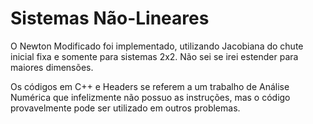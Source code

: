 # Sistemas Não-Lineares

O Newton Modificado foi implementado, utilizando Jacobiana do chute inicial fixa e somente para sistemas 2x2.
Não sei se irei estender para maiores dimensões.

Os códigos em C++ e Headers se referem a um trabalho de Análise Numérica que infelizmente não possuo as instruções, mas o código provavelmente pode ser utilizado em outros problemas.
